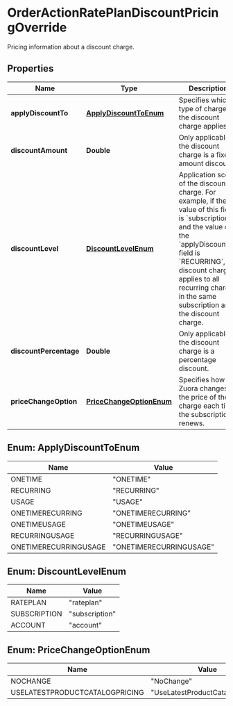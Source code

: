 

# OrderActionRatePlanDiscountPricingOverride

Pricing information about a discount charge. 

## Properties

| Name | Type | Description | Notes |
|------------ | ------------- | ------------- | -------------|
|**applyDiscountTo** | [**ApplyDiscountToEnum**](#ApplyDiscountToEnum) | Specifies which type of charge the discount charge applies to.  |  [optional] |
|**discountAmount** | **Double** | Only applicable if the discount charge is a fixed-amount discount.  |  [optional] |
|**discountLevel** | [**DiscountLevelEnum**](#DiscountLevelEnum) | Application scope of the discount charge. For example, if the value of this field is &#x60;subscription&#x60; and the value of the &#x60;applyDiscountTo&#x60; field is &#x60;RECURRING&#x60;, the discount charge applies to all recurring charges in the same subscription as the discount charge.  |  [optional] |
|**discountPercentage** | **Double** | Only applicable if the discount charge is a percentage discount.  |  [optional] |
|**priceChangeOption** | [**PriceChangeOptionEnum**](#PriceChangeOptionEnum) | Specifies how Zuora changes the price of the charge each time the subscription renews.  |  [optional] |



## Enum: ApplyDiscountToEnum

| Name | Value |
|---- | -----|
| ONETIME | &quot;ONETIME&quot; |
| RECURRING | &quot;RECURRING&quot; |
| USAGE | &quot;USAGE&quot; |
| ONETIMERECURRING | &quot;ONETIMERECURRING&quot; |
| ONETIMEUSAGE | &quot;ONETIMEUSAGE&quot; |
| RECURRINGUSAGE | &quot;RECURRINGUSAGE&quot; |
| ONETIMERECURRINGUSAGE | &quot;ONETIMERECURRINGUSAGE&quot; |



## Enum: DiscountLevelEnum

| Name | Value |
|---- | -----|
| RATEPLAN | &quot;rateplan&quot; |
| SUBSCRIPTION | &quot;subscription&quot; |
| ACCOUNT | &quot;account&quot; |



## Enum: PriceChangeOptionEnum

| Name | Value |
|---- | -----|
| NOCHANGE | &quot;NoChange&quot; |
| USELATESTPRODUCTCATALOGPRICING | &quot;UseLatestProductCatalogPricing&quot; |



